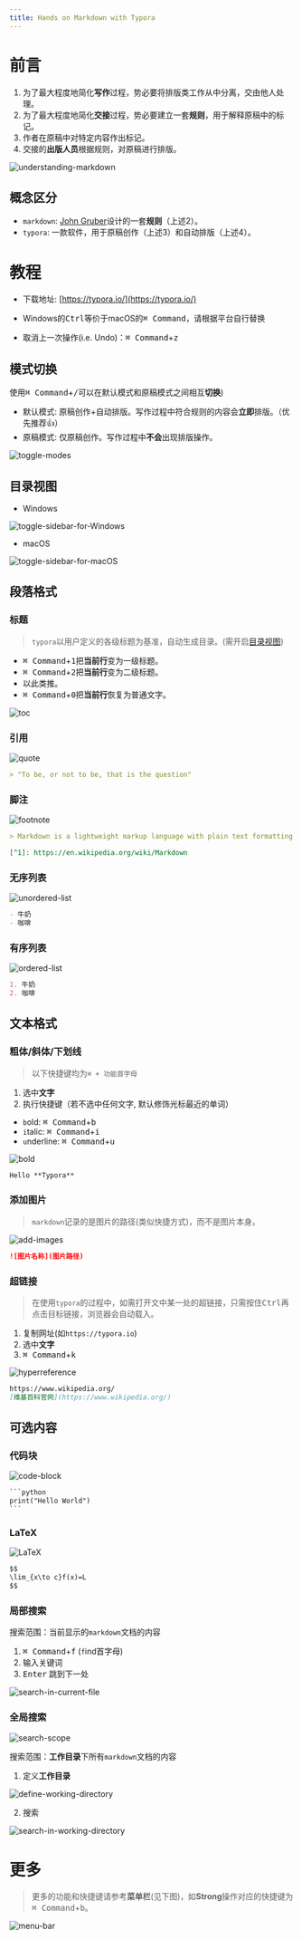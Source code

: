 ```yaml
---
title: Hands on Markdown with Typora
---
```

# 前言

1. 为了最大程度地简化**写作**过程，势必要将排版类工作从中分离，交由他人处理。
2. 为了最大程度地简化**交接**过程，势必要建立一套**规则**，用于解释原稿中的标记。
3. 作者在原稿中对特定内容作出标记。
4. 交接的**出版人员**根据规则，对原稿进行排版。

![understanding-markdown](images/understanding-markdown.png)

## 概念区分

- `markdown`: [John Gruber](https://en.wikipedia.org/wiki/John_Gruber)设计的一套**规则**（上述2）。
- `typora`: 一款软件，用于原稿创作（上述3）和自动排版（上述4）。

# 教程

- 下载地址: [https://typora.io/](https://typora.io/)

- Windows的<kbd>Ctrl</kbd>等价于macOS的<kbd>⌘ Command</kbd>，请根据平台自行替换
- 取消上一次操作(i.e. Undo)：<kbd>⌘ Command</kbd>+<kbd>z</kbd>

## 模式切换

使用<kbd>⌘ Command</kbd>+<kbd>/</kbd>可以在默认模式和原稿模式之间相互**切换**)
- 默认模式: 原稿创作+自动排版。写作过程中符合规则的内容会**立即**排版。（优先推荐👍）
- 原稿模式: 仅原稿创作。写作过程中**不会**出现排版操作。

![toggle-modes](images/toggle-modes.gif)

## 目录视图

- Windows

![toggle-sidebar-for-Windows](images/toggle-sidebar-for-Windows.png)

- macOS

![toggle-sidebar-for-macOS](images/toggle-sidebar-for-macOS.gif)
## 段落格式

### 标题

> `typora`以用户定义的各级标题为基准，自动生成目录。(需开启[目录视图](#目录视图))

- <kbd>⌘ Command</kbd>+<kbd>1</kbd>把**当前行**变为一级标题。
- <kbd>⌘ Command</kbd>+<kbd>2</kbd>把**当前行**变为二级标题。
- 以此类推。
- <kbd>⌘ Command</kbd>+<kbd>0</kbd>把**当前行**恢复为普通文字。

![toc](images/toc.gif)


### 引用

![quote](images/quote.gif)
```markdown
> "To be, or not to be, that is the question"
```
### 脚注

![footnote](images/footnote.gif)

```markdown
> Markdown is a lightweight markup language with plain text formatting syntax.[^1]

[^1]: https://en.wikipedia.org/wiki/Markdown
```

### 无序列表
![unordered-list](images/unordered-list.gif)
```markdown
- 牛奶
- 咖啡
```

### 有序列表
![ordered-list](images/ordered-list.gif)
```markdown
1. 牛奶
2. 咖啡
```
## 文本格式

### 粗体/斜体/下划线
> 以下快捷键均为`⌘ + 功能首字母`
1. 选中**文字**
2. 执行快捷键（若不选中任何文字, 默认修饰光标最近的单词）
  - `b`old:  <kbd>⌘ Command</kbd>+<kbd>b</kbd>
  - `i`talic: <kbd>⌘ Command</kbd>+<kbd>i</kbd>
  - `u`nderline: <kbd>⌘ Command</kbd>+<kbd>u</kbd>

![bold](images/bold.gif)

```markdown
Hello **Typora**
```

### 添加图片

> `markdown`记录的是图片的路径(类似快捷方式)，而不是图片本身。

![add-images](images/add-images.gif)
```markdown
![图片名称](图片路径)
```
### 超链接

> 在使用`typora`的过程中，如需打开文中某一处的超链接，只需按住<kbd>Ctrl</kbd>再点击目标链接，浏览器会自动载入。

1. 复制网址(如`https://typora.io`)
2. 选中**文字**
3. <kbd>⌘ Command</kbd>+<kbd>k</kbd>

![hyperreference](images/hyperreference.gif)
```markdown
https://www.wikipedia.org/
[维基百科官网](https://www.wikipedia.org/) 
```

## 可选内容

### 代码块
![code-block](images/code-block.gif)
```markdown
​```python
print("Hello World")
​```
```
### LaTeX

![LaTeX](images/LaTeX.gif)

```markdown
$$
\lim_{x\to c}f(x)=L
$$
```
### 局部搜索

搜索范围：当前显示的`markdown`文档的内容

1. <kbd>⌘ Command</kbd>+<kbd>f</kbd> (`f`ind首字母)
2. 输入关键词
3. <kbd>Enter</kbd> 跳到下一处

![search-in-current-file](images/search-in-current-file.gif)

### 全局搜索

![search-scope](images/search-scope.png)

搜索范围：**工作目录**下所有`markdown`文档的内容

1. 定义**工作目录**

![define-working-directory](images/define-working-directory.gif)

2. 搜索

![search-in-working-directory](images/search-in-working-directory.gif)
# 更多

> 更多的功能和快捷键请参考**菜单栏**(见下图)，如**Strong**操作对应的快捷键为<kbd>⌘ Command</kbd>+<kbd>b</kbd>。

![menu-bar](images/menu-bar.png)



[^1]: https://support.typora.io/Markdown-Reference
